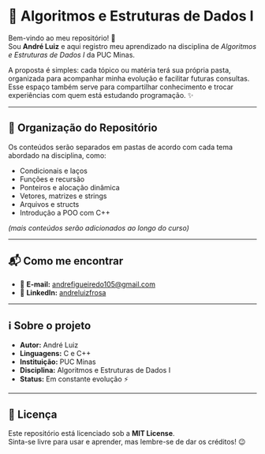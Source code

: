 # 📘 Algoritmos e Estruturas de Dados I  

Bem-vindo ao meu repositório! 🚀  
Sou **André Luiz** e aqui registro meu aprendizado na disciplina de *Algoritmos e Estruturas de Dados I* da PUC Minas.  

A proposta é simples: cada tópico ou matéria terá sua própria pasta, organizada para acompanhar minha evolução e facilitar futuras consultas.  
Esse espaço também serve para compartilhar conhecimento e trocar experiências com quem está estudando programação. ✨  

---

## 🔖 Organização do Repositório  
Os conteúdos serão separados em pastas de acordo com cada tema abordado na disciplina, como:  
- Condicionais e laços  
- Funções e recursão  
- Ponteiros e alocação dinâmica  
- Vetores, matrizes e strings  
- Arquivos e structs  
- Introdução a POO com C++  

*(mais conteúdos serão adicionados ao longo do curso)*  

---

## 📬 Como me encontrar  
- 📧 **E-mail:** andrefigueiredo105@gmail.com  
- 💼 **LinkedIn:** [andreluizfrosa](https://www.linkedin.com/in/andreluizfrosa/)  

---

## ℹ️ Sobre o projeto  
- **Autor:** André Luiz  
- **Linguagens:** C e C++  
- **Instituição:** PUC Minas  
- **Disciplina:** Algoritmos e Estruturas de Dados I  
- **Status:** Em constante evolução ⚡  

---

## 📜 Licença  
Este repositório está licenciado sob a **MIT License**.  
Sinta-se livre para usar e aprender, mas lembre-se de dar os créditos! 😉  
